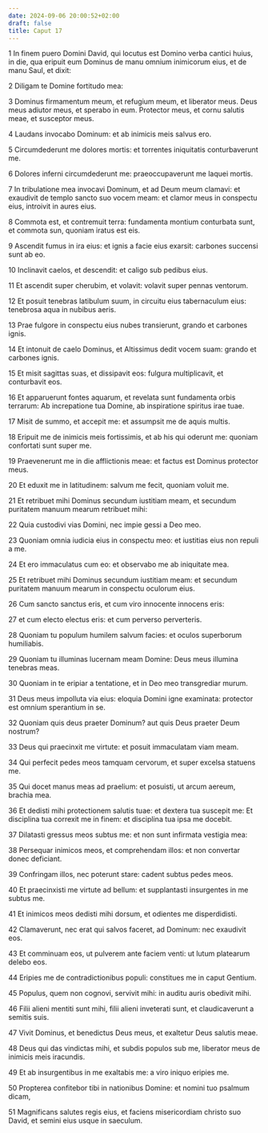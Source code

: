 ```yaml
---
date: 2024-09-06 20:00:52+02:00
draft: false
title: Caput 17
---
```





1 In finem puero Domini David, qui locutus est Domino verba cantici huius, in die, qua eripuit eum Dominus de manu omnium inimicorum eius, et de manu Saul, et dixit:

2 Diligam te Domine fortitudo mea:

3 Dominus firmamentum meum, et refugium meum, et liberator meus. Deus meus adiutor meus, et sperabo in eum. Protector meus, et cornu salutis meae, et susceptor meus.

4 Laudans invocabo Dominum: et ab inimicis meis salvus ero.

5 Circumdederunt me dolores mortis: et torrentes iniquitatis conturbaverunt me.

6 Dolores inferni circumdederunt me: praeoccupaverunt me laquei mortis.

7 In tribulatione mea invocavi Dominum, et ad Deum meum clamavi: et exaudivit de templo sancto suo vocem meam: et clamor meus in conspectu eius, introivit in aures eius.

8 Commota est, et contremuit terra: fundamenta montium conturbata sunt, et commota sun, quoniam iratus est eis.

9 Ascendit fumus in ira eius: et ignis a facie eius exarsit: carbones succensi sunt ab eo.

10 Inclinavit caelos, et descendit: et caligo sub pedibus eius.

11 Et ascendit super cherubim, et volavit: volavit super pennas ventorum.

12 Et posuit tenebras latibulum suum, in circuitu eius tabernaculum eius: tenebrosa aqua in nubibus aeris.

13 Prae fulgore in conspectu eius nubes transierunt, grando et carbones ignis.

14 Et intonuit de caelo Dominus, et Altissimus dedit vocem suam: grando et carbones ignis.

15 Et misit sagittas suas, et dissipavit eos: fulgura multiplicavit, et conturbavit eos.

16 Et apparuerunt fontes aquarum, et revelata sunt fundamenta orbis terrarum: Ab increpatione tua Domine, ab inspiratione spiritus irae tuae.

17 Misit de summo, et accepit me: et assumpsit me de aquis multis.

18 Eripuit me de inimicis meis fortissimis, et ab his qui oderunt me: quoniam confortati sunt super me.

19 Praevenerunt me in die afflictionis meae: et factus est Dominus protector meus.

20 Et eduxit me in latitudinem: salvum me fecit, quoniam voluit me.

21 Et retribuet mihi Dominus secundum iustitiam meam, et secundum puritatem manuum mearum retribuet mihi:

22 Quia custodivi vias Domini, nec impie gessi a Deo meo.

23 Quoniam omnia iudicia eius in conspectu meo: et iustitias eius non repuli a me.

24 Et ero immaculatus cum eo: et observabo me ab iniquitate mea.

25 Et retribuet mihi Dominus secundum iustitiam meam: et secundum puritatem manuum mearum in conspectu oculorum eius.

26 Cum sancto sanctus eris, et cum viro innocente innocens eris:

27 et cum electo electus eris: et cum perverso perverteris.

28 Quoniam tu populum humilem salvum facies: et oculos superborum humiliabis.

29 Quoniam tu illuminas lucernam meam Domine: Deus meus illumina tenebras meas.

30 Quoniam in te eripiar a tentatione, et in Deo meo transgrediar murum.

31 Deus meus impolluta via eius: eloquia Domini igne examinata: protector est omnium sperantium in se.

32 Quoniam quis deus praeter Dominum? aut quis Deus praeter Deum nostrum?

33 Deus qui praecinxit me virtute: et posuit immaculatam viam meam.

34 Qui perfecit pedes meos tamquam cervorum, et super excelsa statuens me.

35 Qui docet manus meas ad praelium: et posuisti, ut arcum aereum, brachia mea.

36 Et dedisti mihi protectionem salutis tuae: et dextera tua suscepit me: Et disciplina tua correxit me in finem: et disciplina tua ipsa me docebit.

37 Dilatasti gressus meos subtus me: et non sunt infirmata vestigia mea:

38 Persequar inimicos meos, et comprehendam illos: et non convertar donec deficiant.

39 Confringam illos, nec poterunt stare: cadent subtus pedes meos.

40 Et praecinxisti me virtute ad bellum: et supplantasti insurgentes in me subtus me.

41 Et inimicos meos dedisti mihi dorsum, et odientes me disperdidisti.

42 Clamaverunt, nec erat qui salvos faceret, ad Dominum: nec exaudivit eos.

43 Et comminuam eos, ut pulverem ante faciem venti: ut lutum platearum delebo eos.

44 Eripies me de contradictionibus populi: constitues me in caput Gentium.

45 Populus, quem non cognovi, servivit mihi: in auditu auris obedivit mihi.

46 Filii alieni mentiti sunt mihi, filii alieni inveterati sunt, et claudicaverunt a semitis suis.

47 Vivit Dominus, et benedictus Deus meus, et exaltetur Deus salutis meae.

48 Deus qui das vindictas mihi, et subdis populos sub me, liberator meus de inimicis meis iracundis.

49 Et ab insurgentibus in me exaltabis me: a viro iniquo eripies me.

50 Propterea confitebor tibi in nationibus Domine: et nomini tuo psalmum dicam,

51 Magnificans salutes regis eius, et faciens misericordiam christo suo David, et semini eius usque in saeculum.

